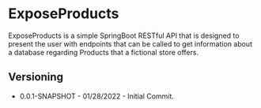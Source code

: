 # ExposeProducts

ExposeProducts is a simple SpringBoot RESTful API that is designed to present the user with endpoints that can be called to get information about a database regarding Products that a fictional store offers.

## Versioning
- 0.0.1-SNAPSHOT - 01/28/2022 - Initial Commit.
